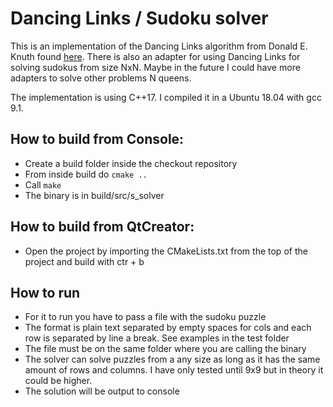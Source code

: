 # Dancing Links / Sudoku solver
This is an implementation of the Dancing Links algorithm from Donald E. Knuth found [here](https://www-cs-faculty.stanford.edu/~knuth/news.html). There is also an adapter for using Dancing Links for solving sudokus from size NxN. Maybe in the future I could have more adapters to solve other problems N queens.

The implementation is using C++17. I compiled it in a Ubuntu 18.04 with gcc 9.1.

## How to build from Console:
* Create a build folder inside the checkout repository
* From inside build do `cmake ..`
* Call `make`
* The binary is in build/src/s_solver


## How to build from QtCreator:
* Open the project by importing the CMakeLists.txt from the top of the project and build with ctr + b

## How to run
* For it to run you have to pass a file with the sudoku puzzle
* The format is plain text separated by empty spaces for cols and each row is separated by line a break. See examples in the test folder
* The file must be on the same folder where you are calling the binary
* The solver can solve puzzles from a any size as long as it
has the same amount of rows and columns. I have only tested until 9x9 but in theory it could be higher.
* The solution will be output to console
